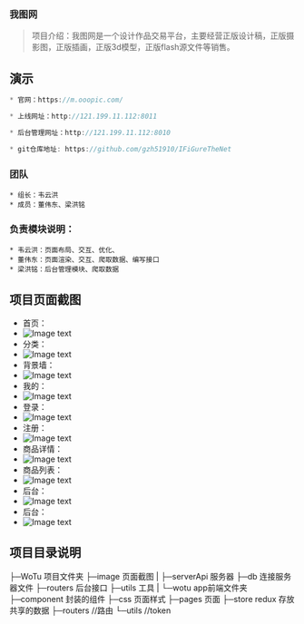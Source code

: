 ### 我图网

> 项目介绍：我图网是一个设计作品交易平台，主要经营正版设计稿，正版摄影图，正版插画，正版3d模型，正版flash源文件等销售。
## 演示
```js
* 官网：https://m.ooopic.com/

* 上线网址：http://121.199.11.112:8011

* 后台管理网址：http://121.199.11.112:8010

* git仓库地址: https://github.com/gzh51910/IFiGureTheNet
```
### 团队
```
* 组长：韦云洪
* 成员：董伟东、梁洪铭
```
### 负责模块说明：
```
* 韦云洪：页面布局、交互、优化、
* 董伟东：页面渲染、交互、爬取数据、编写接口
* 梁洪铭：后台管理模块、爬取数据
```
## 项目页面截图

* 首页：
* ![Image text](./image/home.png)
* 分类：
* ![Image text](./image/classification.png)
* 背景墙：
* ![Image text](./image/背景墙.png)
* 我的：
* ![Image text](./image/mine.png)
* 登录：
* ![Image text](./image/login.png)
* 注册：
* ![Image text](./image/reg.png)
* 商品详情：
* ![Image text](./image/goods.png)
* 商品列表：
* ![Image text](./image/商品列表.png)
* 后台：
* ![Image text](./image/Background1.png)
* 后台：
* ![Image text](./image/后台1.png)

## 项目目录说明

├─WoTu                  项目文件夹
    ├─image             页面截图
    |
    ├─serverApi         服务器
        ├─db            连接服务器文件
        ├─routers       后台接口
        ├─utils         工具
    |
    └─wotu              app前端文件夹
        ├─component     封装的组件
        ├─css           页面样式
        ├─pages         页面
        ├─store         redux 存放共享的数据
        ├─routers       //路由
        └─utils         //token
      
